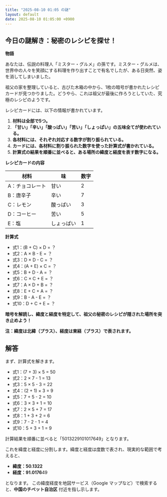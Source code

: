 ```yaml
---
title: "2025-08-10 01:05 の謎"
layout: default
date: 2025-08-10 01:05:00 +0900
---
```

## 今日の謎解き：秘密のレシピを探せ！

**物語**

あなたは、伝説の料理人「ミスター・グルメ」の孫です。ミスター・グルメは、世界中の人々を笑顔にする料理を作り出すことで有名でしたが、ある日突然、姿を消してしまいました。

祖父の家を整理していると、古びた木箱の中から、1枚の暗号が書かれたレシピカードが見つかりました。どうやら、これは祖父が最後に作ろうとしていた、究極のレシピのようです。

レシピカードには、以下の情報が書かれています。

1.  **材料は全部で5つ。**
2.  **「甘い」「辛い」「酸っぱい」「苦い」「しょっぱい」の五味全てが使われている。**
3.  **各材料には、それぞれ対応する数字が割り振られている。**
4.  **カードには、各材料に割り振られた数字を使った計算式が書かれている。**
5.  **計算式の結果を順番に並べると、ある場所の緯度と経度を表す数字になる。**

**レシピカードの内容**

| 材料        | 味     | 数字 |
| ----------- | ------ | ---- |
| A：チョコレート | 甘い    | 2    |
| B：唐辛子   | 辛い    | 7    |
| C：レモン   | 酸っぱい | 3    |
| D：コーヒー | 苦い    | 5    |
| E：塩       | しょっぱい | 1    |

**計算式**

*   式1：(B + C) × D = ？
*   式2：A × B - E = ？
*   式3：D × D - C = ？
*   式4：(A + E) × C = ？
*   式5：B + D - A = ？
*   式6：C × C + E = ？
*   式7：A × D + B = ？
*   式8：E + C + A = ？
*   式9：B - A - E = ？
*   式10：D + C + E = ？

**暗号を解読し、緯度と経度を特定して、祖父の秘密のレシピが隠された場所を突き止めよう！**

**注：緯度は北緯（プラス）、経度は東経（プラス）で表されます。**

## 解答

まず、計算式を解きます。

*   式1：(7 + 3) × 5 = 50
*   式2：2 × 7 - 1 = 13
*   式3：5 × 5 - 3 = 22
*   式4：(2 + 1) × 3 = 9
*   式5：7 + 5 - 2 = 10
*   式6：3 × 3 + 1 = 10
*   式7：2 × 5 + 7 = 17
*   式8：1 + 3 + 2 = 6
*   式9：7 - 2 - 1 = 4
*   式10：5 + 3 + 1 = 9

計算結果を順番に並べると「5013229101017649」となります。

これを緯度と経度に分割します。緯度と経度は度数で表され、現実的な範囲で考えると、

*   **緯度：50.1322**
*   **経度：91.0176**49

となります。
この緯度経度を地図サービス（Google マップなど）で検索すると、**中国のチベット自治区** 付近を指し示します。
